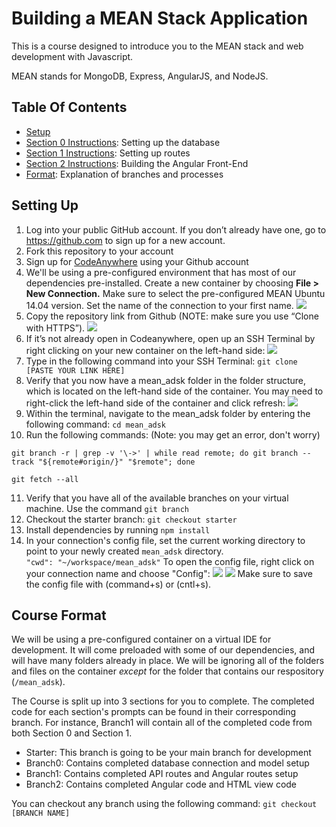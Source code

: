 # Building a MEAN Stack Application

This is a course designed to introduce you to the MEAN stack and web development with Javascript. 

MEAN stands for MongoDB, Express, AngularJS, and NodeJS. 

## Table Of Contents
* [Setup](#setting-up)
* [Section 0 Instructions](instructions/branch0.md): Setting up the database
* [Section 1 Instructions](instructions/branch1.md): Setting up routes
* [Section 2 Instructions](instructions/branch2.md): Building the Angular Front-End
* [Format](#course-format): Explanation of branches and processes

## Setting Up
1. Log into your public GitHub account. If you don’t already have one, go to https://github.com to sign up for a new account. 
2. Fork this repository to your account
3. Sign up for [CodeAnywhere](www.codeanywhere.com) using your Github account
4. We'll be using a pre-configured environment that has most of our dependencies pre-installed. Create a new container by choosing **File > New Connection.** Make sure to select the pre-configured MEAN Ubuntu 14.04 version. Set the name of the connection to your first name. ![](http://i68.tinypic.com/27y3nmv.png)
5. Copy the repository link from Github (NOTE: make sure you use “Clone with HTTPS”). ![](http://i63.tinypic.com/w8ommr.png)
6. If it’s not already open in Codeanywhere, open up an SSH Terminal by right clicking on your new container on the left-hand side: ![](http://i68.tinypic.com/33axpog.jpg)
7. Type in the following command into your SSH Terminal: `git clone [PASTE YOUR LINK HERE]`
8.  Verify that you now have a mean_adsk folder in the folder structure, which is located on the left-hand side of the container. You may need to right-click the left-hand side of the container and click refresh: ![](http://i63.tinypic.com/52yzyq.jpg)
9.  Within the terminal, navigate to the mean_adsk folder by entering the following command: `cd mean_adsk`
10.  Run the following commands: (Note: you may get an error, don't worry)

  `git branch -r | grep -v '\->' | while read remote; do git branch --track "${remote#origin/}" "$remote"; done`

  `git fetch --all`

11.  Verify that you have all of the available branches on your virtual machine. Use the command `git branch`
12.  Checkout the starter branch: `git checkout starter`
13.  Install dependencies by running `npm install`
14.  In your connection's config file, set the current working directory to point to your newly created `mean_adsk` directory.  
  `"cwd": "~/workspace/mean_adsk"` 
  To open the config file, right click on your connection name and choose "Config":
![](http://i66.tinypic.com/315bkep.jpg) ![](http://i64.tinypic.com/30sae7k.jpg)
Make sure to save the config file with (command+s) or (cntl+s).

## Course Format

We will be using a pre-configured container on a virtual IDE for development. It will come preloaded with some of our dependencies, and will have many folders already in place. We will be ignoring all of the folders and files on the container _except_ for the folder that contains our respository (`/mean_adsk`).

The Course is split up into 3 sections for you to complete. The completed code for each section's prompts can be found in their corresponding branch. For instance, Branch1 will contain all of the completed code from both Section 0 and Section 1.  

- Starter: This branch is going to be your main branch for development
- Branch0: Contains completed database connection and model setup
- Branch1: Contains completed API routes and Angular routes setup
- Branch2: Contains completed Angular code and HTML view code

You can checkout any branch using the following command: `git checkout [BRANCH NAME]`